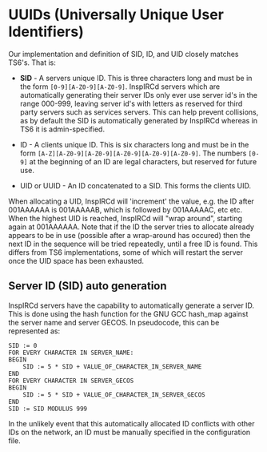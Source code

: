 UUIDs (Universally Unique User Identifiers)
===========================================

Our implementation and definition of SID, ID, and UID closely matches TS6's. That is:

* **SID** - A servers unique ID. This is three characters long and must be in the form
`[0-9][A-Z0-9][A-Z0-9]`. InspIRCd servers which are automatically generating their server IDs only
ever use server id's in the range 000-999, leaving server id's with letters as reserved for third
party servers such as services servers. This can help prevent collisions, as by default the SID is
automatically generated by InspIRCd whereas in TS6 it is admin-specified.

* ID - A clients unique ID. This is six characters long and must be in the form
`[A-Z][A-Z0-9][A-Z0-9][A-Z0-9][A-Z0-9][A-Z0-9]`. The numbers `[0-9]` at the beginning of an ID are
legal characters, but reserved for future use.

* UID or UUID - An ID concatenated to a SID. This forms the clients UID.

When allocating a UID, InspIRCd will 'increment' the value, e.g. the ID after 001AAAAAA is
001AAAAAB, which is followed by 001AAAAAC, etc etc. When the highest UID is reached, InspIRCd will
"wrap around", starting again at 001AAAAAA. Note that if the ID the server tries to allocate already
appears to be in use (possible after a wrap-around has occured) then the next ID in the sequence
will be tried repeatedly, until a free ID is found. This differs from TS6 implementations, some of
which will restart the server once the UID space has been exhausted.

Server ID (SID) auto generation
-------------------------------

InspIRCd servers have the capability to automatically generate a server ID. This is done using the
hash function for the GNU GCC hash_map against the server name and server GECOS. In pseudocode,
this can be represented as:

    SID := 0
    FOR EVERY CHARACTER IN SERVER_NAME:
    BEGIN
        SID := 5 * SID + VALUE_OF_CHARACTER_IN_SERVER_NAME
    END
    FOR EVERY CHARACTER IN SERVER_GECOS
    BEGIN
        SID := 5 * SID + VALUE_OF_CHARACTER_IN_SERVER_GECOS
    END
    SID := SID MODULUS 999

In the unlikely event that this automatically allocated ID conflicts with other IDs on the network,
an ID must be manually specified in the configuration file.
